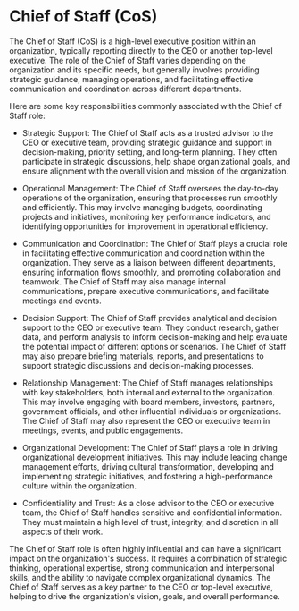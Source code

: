 # Chief of Staff (CoS)

The Chief of Staff (CoS) is a high-level executive position within an organization, typically reporting directly to the CEO or another top-level executive. The role of the Chief of Staff varies depending on the organization and its specific needs, but generally involves providing strategic guidance, managing operations, and facilitating effective communication and coordination across different departments.

Here are some key responsibilities commonly associated with the Chief of Staff role:

* Strategic Support: The Chief of Staff acts as a trusted advisor to the CEO or executive team, providing strategic guidance and support in decision-making, priority setting, and long-term planning. They often participate in strategic discussions, help shape organizational goals, and ensure alignment with the overall vision and mission of the organization.

* Operational Management: The Chief of Staff oversees the day-to-day operations of the organization, ensuring that processes run smoothly and efficiently. This may involve managing budgets, coordinating projects and initiatives, monitoring key performance indicators, and identifying opportunities for improvement in operational efficiency.

* Communication and Coordination: The Chief of Staff plays a crucial role in facilitating effective communication and coordination within the organization. They serve as a liaison between different departments, ensuring information flows smoothly, and promoting collaboration and teamwork. The Chief of Staff may also manage internal communications, prepare executive communications, and facilitate meetings and events.

* Decision Support: The Chief of Staff provides analytical and decision support to the CEO or executive team. They conduct research, gather data, and perform analysis to inform decision-making and help evaluate the potential impact of different options or scenarios. The Chief of Staff may also prepare briefing materials, reports, and presentations to support strategic discussions and decision-making processes.

* Relationship Management: The Chief of Staff manages relationships with key stakeholders, both internal and external to the organization. This may involve engaging with board members, investors, partners, government officials, and other influential individuals or organizations. The Chief of Staff may also represent the CEO or executive team in meetings, events, and public engagements.

* Organizational Development: The Chief of Staff plays a role in driving organizational development initiatives. This may include leading change management efforts, driving cultural transformation, developing and implementing strategic initiatives, and fostering a high-performance culture within the organization.

* Confidentiality and Trust: As a close advisor to the CEO or executive team, the Chief of Staff handles sensitive and confidential information. They must maintain a high level of trust, integrity, and discretion in all aspects of their work.

The Chief of Staff role is often highly influential and can have a significant impact on the organization's success. It requires a combination of strategic thinking, operational expertise, strong communication and interpersonal skills, and the ability to navigate complex organizational dynamics. The Chief of Staff serves as a key partner to the CEO or top-level executive, helping to drive the organization's vision, goals, and overall performance.